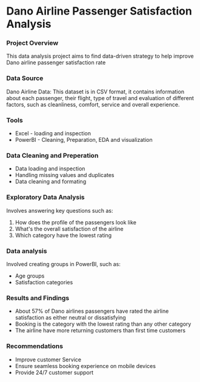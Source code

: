 # Dano Airline Passenger Satisfaction Analysis

### Project Overview
This data analysis project aims to find data-driven strategy to help improve Dano airline passenger satisfaction rate

### Data Source
Dano Airline Data: This dataset is in CSV format, it contains information about each passenger, their flight, type of travel and evaluation of different factors, such as cleanliness, comfort, service and overall experience.

### Tools
- Excel - loading and inspection
- PowerBI - Cleaning, Preparation, EDA and visualization

### Data Cleaning and Preperation
- Data loading and inspection
- Handling missing values and duplicates
- Data cleaning and formating

### Exploratory Data Analysis
Involves answering key questions such as:
1. How does the profile of the passengers look like
2. What's the overall satisfaction of the airline
3. Which category have the lowest rating

### Data analysis
Involved creating groups in PowerBI, such as:
- Age groups
- Satisfaction categories
### Results and Findings
- About 57% of Dano airlines passengers have rated the airline satisfaction as either neutral or dissatisfying
- Booking is the category with the lowest rating than any other category
- The airline have more returning customers than first time customers

### Recommendations
- Improve customer Service
- Ensure seamless booking experience on mobile devices
- Provide 24/7 customer support


